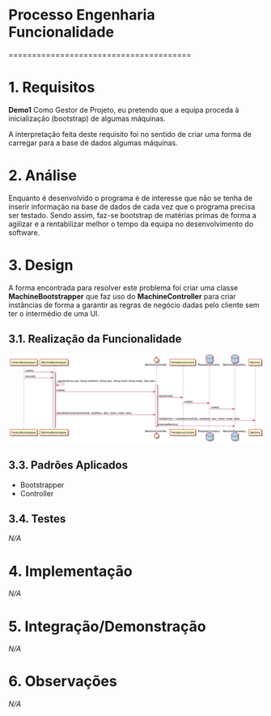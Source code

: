 # Processo Engenharia Funcionalidade
=======================================

# 1. Requisitos

**Demo1** Como Gestor de Projeto, eu pretendo que a equipa proceda à inicialização (bootstrap) de algumas máquinas.

A interpretação feita deste requisito foi no sentido de criar uma forma de carregar para a base de dados algumas máquinas.

# 2. Análise

Enquanto é desenvolvido o programa é de interesse que não se tenha de inserir informação na base de dados de cada vez que o programa precisa ser testado. Sendo assim, faz-se bootstrap de matérias primas de forma a agilizar e a rentabilizar melhor o tempo da equipa no desenvolvimento do software.

# 3. Design

A forma encontrada para resolver este problema foi criar uma classe **MachineBootstrapper** que faz uso do **MachineController** para criar instâncias de forma a garantir as regras de negócio dadas pelo cliente sem ter o intermédio de uma UI.

## 3.1. Realização da Funcionalidade

![Machines_Bootstrap_US1007.png](Machines_Bootstrap_US1007.png)

## 3.3. Padrões Aplicados

* Bootstrapper
* Controller

## 3.4. Testes

*N/A*

# 4. Implementação

*N/A*

# 5. Integração/Demonstração

*N/A*

# 6. Observações

*N/A*